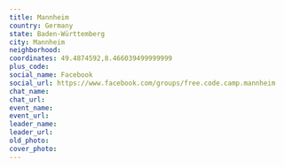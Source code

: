 ```yaml
---
title: Mannheim
country: Germany
state: Baden-Württemberg
city: Mannheim
neighborhood: 
coordinates: 49.4874592,8.466039499999999
plus_code:
social_name: Facebook
social_url: https://www.facebook.com/groups/free.code.camp.mannheim
chat_name:
chat_url:
event_name:
event_url:
leader_name:
leader_url:
old_photo: 
cover_photo:
---
```

